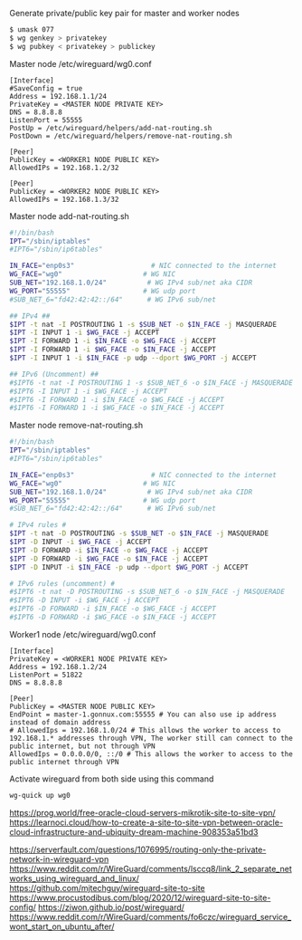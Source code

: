 Generate private/public key pair for master and worker nodes
```bash
$ umask 077
$ wg genkey > privatekey
$ wg pubkey < privatekey > publickey
```

Master node /etc/wireguard/wg0.conf
```text
[Interface]
#SaveConfig = true
Address = 192.168.1.1/24
PrivateKey = <MASTER NODE PRIVATE KEY>
DNS = 8.8.8.8
ListenPort = 55555
PostUp = /etc/wireguard/helpers/add-nat-routing.sh
PostDown = /etc/wireguard/helpers/remove-nat-routing.sh

[Peer]
PublicKey = <WORKER1 NODE PUBLIC KEY>
AllowedIPs = 192.168.1.2/32

[Peer]
PublicKey = <WORKER2 NODE PUBLIC KEY>
AllowedIPs = 192.168.1.3/32
```

Master node add-nat-routing.sh
```bash
#!/bin/bash
IPT="/sbin/iptables"
#IPT6="/sbin/ip6tables"

IN_FACE="enp0s3"                   # NIC connected to the internet
WG_FACE="wg0"                    # WG NIC
SUB_NET="192.168.1.0/24"          # WG IPv4 sub/net aka CIDR
WG_PORT="55555"                  # WG udp port
#SUB_NET_6="fd42:42:42::/64"      # WG IPv6 sub/net

## IPv4 ##
$IPT -t nat -I POSTROUTING 1 -s $SUB_NET -o $IN_FACE -j MASQUERADE
$IPT -I INPUT 1 -i $WG_FACE -j ACCEPT
$IPT -I FORWARD 1 -i $IN_FACE -o $WG_FACE -j ACCEPT
$IPT -I FORWARD 1 -i $WG_FACE -o $IN_FACE -j ACCEPT
$IPT -I INPUT 1 -i $IN_FACE -p udp --dport $WG_PORT -j ACCEPT

## IPv6 (Uncomment) ##
#$IPT6 -t nat -I POSTROUTING 1 -s $SUB_NET_6 -o $IN_FACE -j MASQUERADE
#$IPT6 -I INPUT 1 -i $WG_FACE -j ACCEPT
#$IPT6 -I FORWARD 1 -i $IN_FACE -o $WG_FACE -j ACCEPT
#$IPT6 -I FORWARD 1 -i $WG_FACE -o $IN_FACE -j ACCEPT
```

Master node remove-nat-routing.sh
```bash
#!/bin/bash
IPT="/sbin/iptables"
#IPT6="/sbin/ip6tables"

IN_FACE="enp0s3"                   # NIC connected to the internet
WG_FACE="wg0"                    # WG NIC
SUB_NET="192.168.1.0/24"          # WG IPv4 sub/net aka CIDR
WG_PORT="55555"                  # WG udp port
#SUB_NET_6="fd42:42:42::/64"      # WG IPv6 sub/net

# IPv4 rules #
$IPT -t nat -D POSTROUTING -s $SUB_NET -o $IN_FACE -j MASQUERADE
$IPT -D INPUT -i $WG_FACE -j ACCEPT
$IPT -D FORWARD -i $IN_FACE -o $WG_FACE -j ACCEPT
$IPT -D FORWARD -i $WG_FACE -o $IN_FACE -j ACCEPT
$IPT -D INPUT -i $IN_FACE -p udp --dport $WG_PORT -j ACCEPT

# IPv6 rules (uncomment) #
#$IPT6 -t nat -D POSTROUTING -s $SUB_NET_6 -o $IN_FACE -j MASQUERADE
#$IPT6 -D INPUT -i $WG_FACE -j ACCEPT
#$IPT6 -D FORWARD -i $IN_FACE -o $WG_FACE -j ACCEPT
#$IPT6 -D FORWARD -i $WG_FACE -o $IN_FACE -j ACCEPT
```

Worker1 node /etc/wireguard/wg0.conf

```text
[Interface]
PrivateKey = <WORKER1 NODE PRIVATE KEY>
Address = 192.168.1.2/24
ListenPort = 51822
DNS = 8.8.8.8

[Peer]
PublicKey = <MASTER NODE PUBLIC KEY>
EndPoint = master-1.gonnux.com:55555 # You can also use ip address instead of domain address
# AllowedIps = 192.168.1.0/24 # This allows the worker to access to 192.168.1.* addresses through VPN, The worker still can connect to the public internet, but not through VPN
AllowedIps = 0.0.0.0/0, ::/0 # This allows the worker to access to the public internet through VPN
```

Activate wireguard from both side using this command
```bash
wg-quick up wg0
```

https://prog.world/free-oracle-cloud-servers-mikrotik-site-to-site-vpn/
https://learnoci.cloud/how-to-create-a-site-to-site-vpn-between-oracle-cloud-infrastructure-and-ubiquity-dream-machine-908353a51bd3

https://serverfault.com/questions/1076995/routing-only-the-private-network-in-wireguard-vpn
https://www.reddit.com/r/WireGuard/comments/lsccq8/link_2_separate_networks_using_wireguard_and_linux/
https://github.com/mjtechguy/wireguard-site-to-site
https://www.procustodibus.com/blog/2020/12/wireguard-site-to-site-config/
https://ziwon.github.io/post/wireguard/
https://www.reddit.com/r/WireGuard/comments/fo6czc/wireguard_service_wont_start_on_ubuntu_after/
